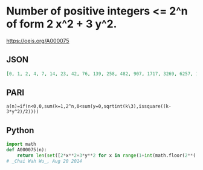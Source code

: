 # Number of positive integers <\= 2^n of form 2 x^2 \+ 3 y^2\.
https://oeis.org/A000075
## JSON
```JSON
[0, 1, 2, 4, 7, 14, 23, 42, 76, 139, 258, 482, 907, 1717, 3269, 6257, 12020, 23171, 44762, 86683, 168233, 327053, 636837, 1241723, 2424228, 4738426, 9271299, 18157441, 35591647, 69820626, 137068908, 269270450, 529312241, 1041093048, 2048825748, 4034059456]
```
## PARI
```PARI
a(n)=if(n<0,0,sum(k=1,2^n,0<sum(y=0,sqrtint(k\3),issquare((k-3*y^2)/2))))
```
## Python
```Python
import math
def A000075(n):
    return len(set([2*x**2+3*y**2 for x in range(1+int(math.floor(2**((n-1)/2)))) for y in range(1+int(math.floor(math.sqrt((2**n-2*x**2)/3)))) if 0 < 2*x**2+3*y**2 <= 2**n]))
# _Chai Wah Wu_, Aug 20 2014
```
